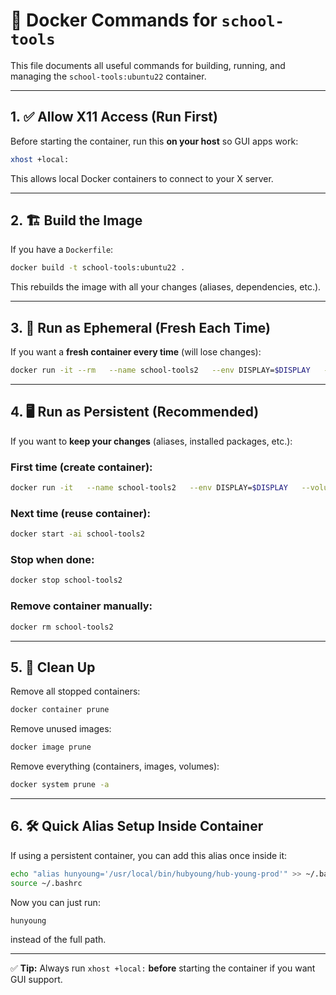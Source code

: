 # 🐳 Docker Commands for `school-tools`

This file documents all useful commands for building, running, and managing the `school-tools:ubuntu22` container.

---

## 1. ✅ Allow X11 Access (Run First)

Before starting the container, run this **on your host** so GUI apps work:

```bash
xhost +local:
```

This allows local Docker containers to connect to your X server.

---

## 2. 🏗️ Build the Image

If you have a `Dockerfile`:

```bash
docker build -t school-tools:ubuntu22 .
```

This rebuilds the image with all your changes (aliases, dependencies, etc.).

---

## 3. 🚀 Run as Ephemeral (Fresh Each Time)

If you want a **fresh container every time** (will lose changes):

```bash
docker run -it --rm   --name school-tools2   --env DISPLAY=$DISPLAY   --volume /tmp/.X11-unix:/tmp/.X11-unix   --privileged   school-tools:ubuntu22
```

---

## 4. 🖥️ Run as Persistent (Recommended)

If you want to **keep your changes** (aliases, installed packages, etc.):

### First time (create container):
```bash
docker run -it   --name school-tools2   --env DISPLAY=$DISPLAY   --volume /tmp/.X11-unix:/tmp/.X11-unix   --privileged   school-tools:ubuntu22
```

### Next time (reuse container):
```bash
docker start -ai school-tools2
```

### Stop when done:
```bash
docker stop school-tools2
```

### Remove container manually:
```bash
docker rm school-tools2
```

---

## 5. 🧹 Clean Up

Remove all stopped containers:

```bash
docker container prune
```

Remove unused images:

```bash
docker image prune
```

Remove everything (containers, images, volumes):

```bash
docker system prune -a
```

---

## 6. 🛠️ Quick Alias Setup Inside Container

If using a persistent container, you can add this alias once inside it:

```bash
echo "alias hunyoung='/usr/local/bin/hubyoung/hub-young-prod'" >> ~/.bashrc
source ~/.bashrc
```

Now you can just run:

```bash
hunyoung
```

instead of the full path.

---

✅ **Tip:** Always run `xhost +local:` **before** starting the container if you want GUI support.

